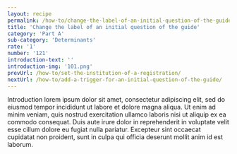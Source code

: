 ```yaml
---
layout: recipe
permalink: /how-to/change-the-label-of-an-initial-question-of-the-guide/
title: 'Change the label of an initial question of the guide'
category: 'Part A'
sub-category: 'Determinants'
rate: '1'
number: '121'
introduction-text: ''
introduction-img: '101.png'
prevUrl: /how-to/set-the-institution-of-a-registration/
nextUrl: /how-to/add-a-trigger-for-an-initial-question-of-the-guide/
---
```


Introduction lorem ipsum dolor sit amet, consectetur adipiscing elit, sed do eiusmod tempor incididunt ut labore et dolore magna aliqua. Ut enim ad minim veniam, quis nostrud exercitation ullamco laboris nisi ut aliquip ex ea commodo consequat. Duis aute irure dolor in reprehenderit in voluptate velit esse cillum dolore eu fugiat nulla pariatur. Excepteur sint occaecat cupidatat non proident, sunt in culpa qui officia deserunt mollit anim id est laborum.

